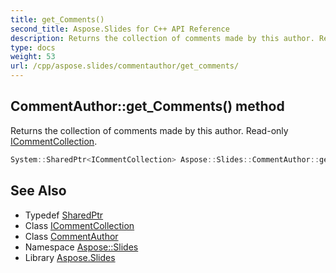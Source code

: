 ```yaml
---
title: get_Comments()
second_title: Aspose.Slides for C++ API Reference
description: Returns the collection of comments made by this author. Read-only ICommentCollection.
type: docs
weight: 53
url: /cpp/aspose.slides/commentauthor/get_comments/
---
```

## CommentAuthor::get_Comments() method


Returns the collection of comments made by this author. Read-only [ICommentCollection](../../icommentcollection/).

```cpp
System::SharedPtr<ICommentCollection> Aspose::Slides::CommentAuthor::get_Comments() override
```

## See Also

* Typedef [SharedPtr](../../system/sharedptr/)
* Class [ICommentCollection](../icommentcollection/)
* Class [CommentAuthor](./)
* Namespace [Aspose::Slides](../)
* Library [Aspose.Slides](../../)